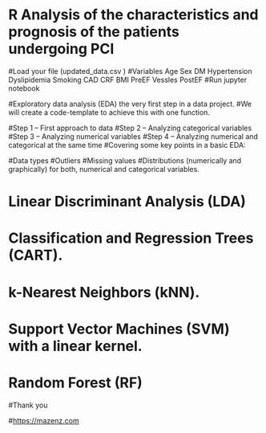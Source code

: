 # R Analysis of the characteristics and prognosis of the patients undergoing PCI
#Load your file (updated_data.csv ) 
#Variables Age	Sex	DM	Hypertension	Dyslipidemia	Smoking	CAD	CRF	BMI	PreEF	Vessles	PostEF
#Run jupyter notebook

#Exploratory data analysis (EDA) the very first step in a data project. 
#We will create a code-template to achieve this with one function.

#Step 1 – First approach to data
#Step 2 – Analyzing categorical variables
#Step 3 – Analyzing numerical variables
#Step 4 – Analyzing numerical and categorical at the same time
#Covering some key points in a basic EDA:

#Data types
#Outliers
#Missing values
#Distributions (numerically and graphically) for both, numerical and categorical variables.


# Linear Discriminant Analysis (LDA)
# Classification and Regression Trees (CART).
# k-Nearest Neighbors (kNN).
# Support Vector Machines (SVM) with a linear kernel.
# Random Forest (RF)



#Thank you

#https://mazenz.com
